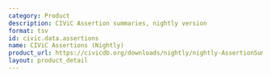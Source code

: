 ```yaml
---
category: Product
description: CIViC Assertion summaries, nightly version
format: tsv
id: civic.data.assertions
name: CIViC Assertions (Nightly)
product_url: https://civicdb.org/downloads/nightly/nightly-AssertionSummaries.tsv
layout: product_detail
---
```

